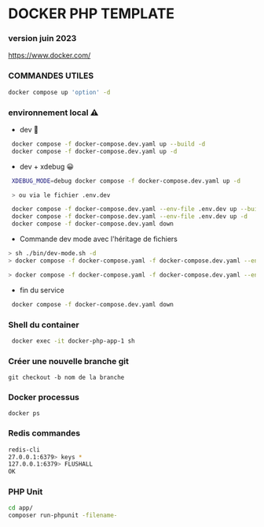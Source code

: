 # DOCKER PHP TEMPLATE 
### version juin 2023
https://www.docker.com/
### COMMANDES UTILES 

```sh
docker compose up 'option' -d
```
 ### environnement local ⚠

- dev 🥴

```sh
 docker compose -f docker-compose.dev.yaml up --build -d
 docker compose -f docker-compose.dev.yaml up -d
```

- dev + xdebug 😀

```sh
 XDEBUG_MODE=debug docker compose -f docker-compose.dev.yaml up -d

 > ou via le fichier .env.dev

 docker compose -f docker-compose.dev.yaml --env-file .env.dev up --build -d
 docker compose -f docker-compose.dev.yaml --env-file .env.dev up -d
 docker compose -f docker-compose.dev.yaml down
```

- Commande dev mode avec l'héritage de fichiers

```sh
> sh ./bin/dev-mode.sh -d  
> docker compose -f docker-compose.yaml -f docker-compose.dev.yaml --env-file .env.dev up --build -d

> docker compose -f docker-compose.yaml -f docker-compose.dev.yaml --env-file .env.dev up -d
```

- fin du service

```sh
 docker compose -f docker-compose.dev.yaml down
```


### Shell du container
```sh
 docker exec -it docker-php-app-1 sh
 ```

 ### Créer une nouvelle branche git 
 `git checkout -b nom de la branche  `


### Docker processus
`docker ps`

### Redis commandes
```sh
redis-cli
27.0.0.1:6379> keys *
127.0.0.1:6379> FLUSHALL
OK
 ```

 ### PHP Unit
```sh
cd app/
composer run-phpunit -filename-
 ```